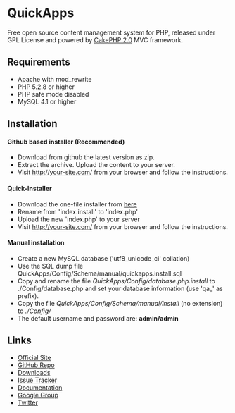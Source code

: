 # QuickApps

Free open source content management system for PHP, released under GPL License and powered by [CakePHP 2.0](http://cakephp.org) MVC framework.

## Requirements

 * Apache with mod_rewrite
 * PHP 5.2.8 or higher
 * PHP safe mode disabled
 * MySQL 4.1 or higher

## Installation

#### Github based installer (Recommended)

 * Download from github the latest version as zip.
 * Extract the archive. Upload the content to your server.
 * Visit http://your-site.com/ from your browser and follow the instructions.

#### Quick-Installer

 * Download the one-file installer from [here](http://www.quickappscms.org/files/installer/index.install)
 * Rename from 'index.install' to 'index.php'
 * Upload the new 'index.php' to your server
 * Visit http://your-site.com/ from your browser and follow the instructions.

#### Manual installation
 
 * Create a new MySQL database ('utf8_unicode_ci' collation)
 * Use the SQL dump file QuickApps/Config/Schema/manual/quickapps.install.sql
 * Copy and rename the file _QuickApps/Config/database.php.install_ to ./Config/database.php and set your database information (use 'qa_' as prefix).
 * Copy the file _QuickApps/Config/Schema/manual/install_ (no extension) to _./Config/_
 * The default username and password are: **admin/admin**

## Links

 * [Official Site](http://www.quickappscms.org)
 * [GitHub Repo](https://github.com/QuickAppsCMS/QuickApps-CMS)
 * [Downloads](https://github.com/QuickAppsCMS/QuickApps-CMS/tags)
 * [Issue Tracker](https://github.com/QuickAppsCMS/QuickApps-CMS/issues)
 * [Documentation](https://github.com/QuickAppsCMS/QuickApps-CMS-Docs)
 * [Google Group](https://groups.google.com/group/quickapps-cms)
 * [Twitter](https://twitter.com/#!/quickapps_cms)